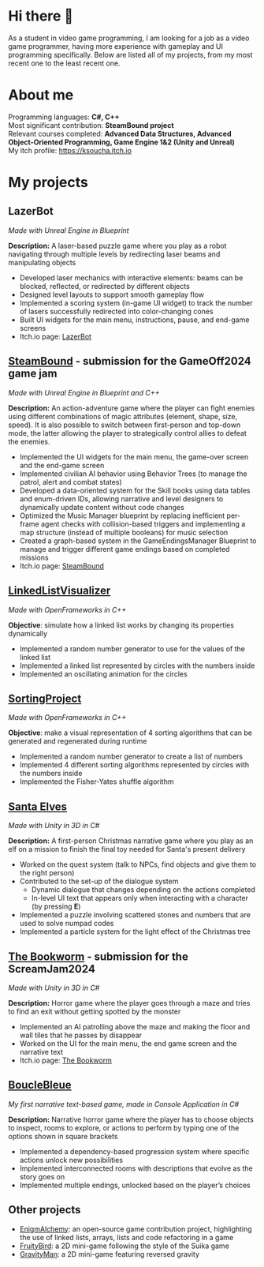 # Hi there 👋
As a student in video game programming, I am looking for a job as a video game programmer, having more experience with gameplay and UI programming specifically. Below are listed all of my projects, from my most recent one to the least recent one.

# About me
Programming languages: **C#, C++**  
Most significant contribution: **SteamBound project**  
Relevant courses completed: **Advanced Data Structures, Advanced Object-Oriented Programming, Game Engine 1&2 (Unity and Unreal)**  
My itch profile: https://ksoucha.itch.io

# My projects
## LazerBot
_Made with Unreal Engine in Blueprint_

**Description:** A laser-based puzzle game where you play as a robot navigating through multiple levels by redirecting laser beams and manipulating objects
* Developed laser mechanics with interactive elements: beams can be blocked, reflected, or redirected by different objects
* Designed level layouts to support smooth gameplay flow
* Implemented a scoring system (in-game UI widget) to track the number of lasers successfully redirected into color-changing cones
* Built UI widgets for the main menu, instructions, pause, and end-game screens
* Itch.io page: [LazerBot](https://ksoucha.itch.io/lazerbot)

## [SteamBound](https://github.com/Ksoucha/ProjectGameOff2024) - submission for the GameOff2024 game jam
_Made with Unreal Engine in Blueprint and C++_

**Description:** An action-adventure game where the player can fight enemies using different combinations of magic attributes (element, shape, size, speed). It is also possible to switch between first-person and top-down mode, the latter allowing the player to strategically control allies to defeat the enemies.
* Implemented the UI widgets for the main menu, the game-over screen and the end-game screen
* Implemented civilian AI behavior using Behavior Trees (to manage the patrol, alert and combat states)
* Developed a data-oriented system for the Skill books using data tables and enum-driven IDs, allowing narrative and level designers to dynamically update content without code changes
* Optimized the Music Manager blueprint by replacing inefficient per-frame agent checks with collision-based triggers and implementing a map structure (instead of multiple booleans) for music selection
* Created a graph-based system in the GameEndingsManager Blueprint to manage and trigger different game endings based on completed missions
* Itch.io page: [SteamBound](https://doumeki21.itch.io/steambound)

## [LinkedListVisualizer](https://github.com/Ksoucha/LinkedListVisualizerProject)
_Made with OpenFrameworks in C++_

**Objective**: simulate how a linked list works by changing its properties dynamically
* Implemented a random number generator to use for the values of the linked list
* Implemented a linked list represented by circles with the numbers inside
* Implemented an oscillating animation for the circles

## [SortingProject](https://github.com/Ksoucha/SortingProject)
_Made with OpenFrameworks in C++_

**Objective**: make a visual representation of 4 sorting algorithms that can be generated and regenerated during runtime
* Implemented a random number generator to create a list of numbers
* Implemented 4 different sorting algorithms represented by circles with the numbers inside
* Implemented the Fisher-Yates shuffle algorithm

## [Santa Elves](https://github.com/Ksoucha/SantaElves)
_Made with Unity in 3D in C#_

**Description:** A first-person Christmas narrative game where you play as an elf on a mission to finish the final toy needed for Santa's present delivery
* Worked on the quest system (talk to NPCs, find objects and give them to the right person)
* Contributed to the set-up of the dialogue system
  * Dynamic dialogue that changes depending on the actions completed
  * In-level UI text that appears only when interacting with a character (by pressing **E**)
* Implemented a puzzle involving scattered stones and numbers that are used to solve numpad codes
* Implemented a particle system for the light effect of the Christmas tree

## [The Bookworm](https://github.com/Ksoucha/Bookworm_ScreamJam2024) - submission for the ScreamJam2024
_Made with Unity in 3D in C#_

**Description:** Horror game where the player goes through a maze and tries to find an exit without getting spotted by the monster
* Implemented an AI patrolling above the maze and making the floor and wall tiles that he passes by disappear
* Worked on the UI for the main menu, the end game screen and the narrative text
* Itch.io page: [The Bookworm](https://ksoucha.itch.io/the-bookworm)

## [BoucleBleue](https://github.com/Ksoucha/BoucleBleue)
_My first narrative text-based game, made in Console Application in C#_

**Description:** Narrative horror game where the player has to choose objects to inspect, rooms to explore, or actions to perform by typing one of the options shown in square brackets
* Implemented a dependency-based progression system where specific actions unlock new possibilities
* Implemented interconnected rooms with descriptions that evolve as the story goes on
* Implemented multiple endings, unlocked based on the player’s choices

## Other projects
* [EnigmAlchemy](https://github.com/Ksoucha/Enigmalchemy_Fork): an open-source game contribution project, highlighting the use of linked lists, arrays, lists and code refactoring in a game
* [FruityBird](https://github.com/Ksoucha/TP1_FruityBird): a 2D mini-game following the style of the Suika game
* [GravityMan](https://github.com/Ksoucha/TP2_GravityMan): a 2D mini-game featuring reversed gravity


<!--
![Ksoucha's GitHub stats](https://github-readme-stats.vercel.app/api?username=ksoucha&show_icons=true&theme=synthwave)

- 🔭 I’m currently working on ...
- 🌱 I’m currently learning ...
- 👯 I’m looking to collaborate on ...
- 🤔 I’m looking for help with ...
- 💬 Ask me about ...
- 📫 How to reach me: ...
- 😄 Pronouns: ...
- ⚡ Fun fact: ...
-->
